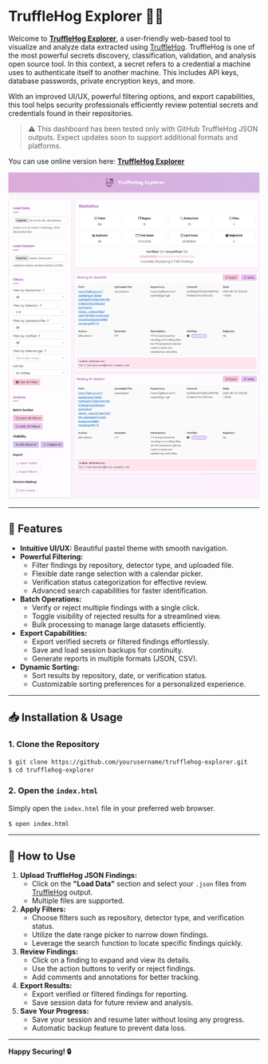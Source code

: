 # TruffleHog Explorer 🕵️‍♂️

Welcome to [**TruffleHog Explorer**](gonzosint.github.io/trufflehog-explorer/), a user-friendly web-based tool to visualize and analyze data extracted using [TruffleHog](https://github.com/trufflesecurity/trufflehog). TruffleHog is one of the most powerful secrets discovery, classification, validation, and analysis open source tool. In this context, a secret refers to a credential a machine uses to authenticate itself to another machine. This includes API keys, database passwords, private encryption keys, and more.

With an improved UI/UX, powerful filtering options, and export capabilities, this tool helps security professionals efficiently review potential secrets and credentials found in their repositories.

> ⚠️ This dashboard has been tested only with GitHub TruffleHog JSON outputs. Expect updates soon to support additional formats and platforms.

You can use online version here: [**TruffleHog Explorer**](gonzosint.github.io/trufflehog-explorer/)

![TruffleHog Explorer Screenshot](static/screenshot.png)

---

## 🚀 Features

- **Intuitive UI/UX:** Beautiful pastel theme with smooth navigation.
- **Powerful Filtering:**
  - Filter findings by repository, detector type, and uploaded file.
  - Flexible date range selection with a calendar picker.
  - Verification status categorization for effective review.
  - Advanced search capabilities for faster identification.
- **Batch Operations:**
  - Verify or reject multiple findings with a single click.
  - Toggle visibility of rejected results for a streamlined view.
  - Bulk processing to manage large datasets efficiently.
- **Export Capabilities:**
  - Export verified secrets or filtered findings effortlessly.
  - Save and load session backups for continuity.
  - Generate reports in multiple formats (JSON, CSV).
- **Dynamic Sorting:**
  - Sort results by repository, date, or verification status.
  - Customizable sorting preferences for a personalized experience.

---

## 📥 Installation & Usage


### 1. Clone the Repository
```bash
$ git clone https://github.com/yourusername/trufflehog-explorer.git
$ cd trufflehog-explorer
```

### 2. Open the `index.html`
Simply open the `index.html` file in your preferred web browser.

```bash
$ open index.html
```

---

## 📂 How to Use

1. **Upload TruffleHog JSON Findings:**
   - Click on the **"Load Data"** section and select your `.json` files from [TruffleHog](https://github.com/trufflesecurity/trufflehog) output.
   - Multiple files are supported.
2. **Apply Filters:**
   - Choose filters such as repository, detector type, and verification status.
   - Utilize the date range picker to narrow down findings.
   - Leverage the search function to locate specific findings quickly.
3. **Review Findings:**
   - Click on a finding to expand and view its details.
   - Use the action buttons to verify or reject findings.
   - Add comments and annotations for better tracking.
4. **Export Results:**
   - Export verified or filtered findings for reporting.
   - Save session data for future review and analysis.
5. **Save Your Progress:**
   - Save your session and resume later without losing any progress.
   - Automatic backup feature to prevent data loss.


---

**Happy Securing! 🔒**

